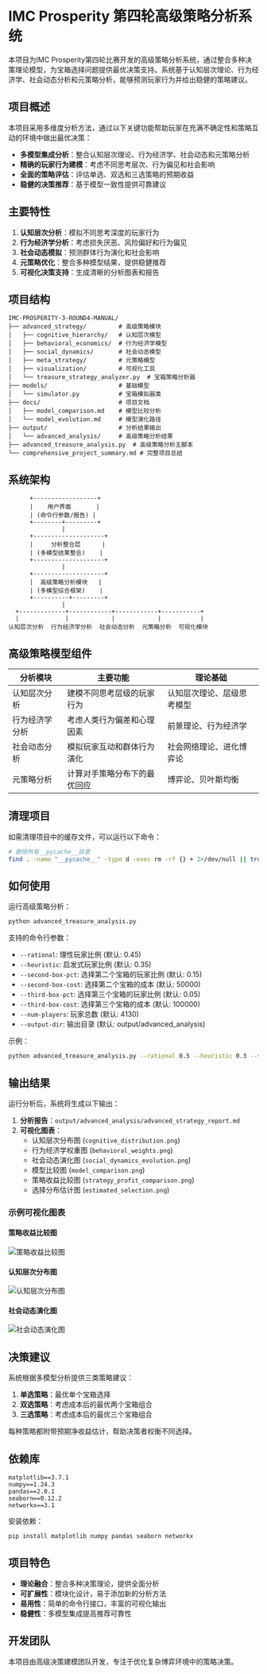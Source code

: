 # IMC Prosperity 第四轮高级策略分析系统

本项目为IMC Prosperity第四轮比赛开发的高级策略分析系统，通过整合多种决策理论模型，为宝箱选择问题提供最优决策支持。系统基于认知层次理论、行为经济学、社会动态分析和元策略分析，能够预测玩家行为并给出稳健的策略建议。

## 项目概述

本项目采用多维度分析方法，通过以下关键功能帮助玩家在充满不确定性和策略互动的环境中做出最优决策：

- **多模型集成分析**：整合认知层次理论、行为经济学、社会动态和元策略分析
- **精确的玩家行为建模**：考虑不同思考层次、行为偏见和社会影响
- **全面的策略评估**：评估单选、双选和三选策略的预期收益
- **稳健的决策推荐**：基于模型一致性提供可靠建议

## 主要特性

1. **认知层次分析**：模拟不同思考深度的玩家行为
2. **行为经济学分析**：考虑损失厌恶、风险偏好和行为偏见
3. **社会动态模拟**：预测群体行为演化和社会影响
4. **元策略优化**：整合多种模型结果，提供稳健推荐
5. **可视化决策支持**：生成清晰的分析图表和报告

## 项目结构

```
IMC-PROSPERITY-3-ROUND4-MANUAL/
├── advanced_strategy/         # 高级策略模块
│   ├── cognitive_hierarchy/   # 认知层次模型
│   ├── behavioral_economics/  # 行为经济学模型
│   ├── social_dynamics/       # 社会动态模型
│   ├── meta_strategy/         # 元策略模型
│   ├── visualization/         # 可视化工具
│   └── treasure_strategy_analyzer.py  # 宝箱策略分析器
├── models/                    # 基础模型
│   └── simulator.py           # 宝箱模拟器类
├── docs/                      # 项目文档
│   ├── model_comparison.md    # 模型比较分析
│   └── model_evolution.md     # 模型演化路径
├── output/                    # 分析结果输出
│   └── advanced_analysis/     # 高级策略分析结果
├── advanced_treasure_analysis.py  # 高级策略分析主脚本
└── comprehensive_project_summary.md # 完整项目总结
```

## 系统架构

```
      +------------------+
      |    用户界面       |
      | (命令行参数/报告) |
      +--------+---------+
               |
      +--------------------+
      |     分析整合层      |
      | (多模型结果整合)    |
      +--------------------+
               |
      +--------------------+
      |  高级策略分析模块   |
      | (多模型综合框架)    |
      +----------+---------+
               |
  +-------------+------------+------------+-----------+
  |             |            |            |           |
认知层次分析  行为经济学分析  社会动态分析  元策略分析  可视化模块
```

## 高级策略模型组件

| 分析模块 | 主要功能 | 理论基础 |
|---------|---------|---------|
| 认知层次分析 | 建模不同思考层级的玩家行为 | 认知层次理论、层级思考模型 |
| 行为经济学分析 | 考虑人类行为偏差和心理因素 | 前景理论、行为经济学 |
| 社会动态分析 | 模拟玩家互动和群体行为演化 | 社会网络理论、进化博弈论 |
| 元策略分析 | 计算对手策略分布下的最优回应 | 博弈论、贝叶斯均衡 |

## 清理项目

如需清理项目中的缓存文件，可以运行以下命令：

```bash
# 删除所有__pycache__目录
find . -name "__pycache__" -type d -exec rm -rf {} + 2>/dev/null || true
```

## 如何使用

运行高级策略分析：

```bash
python advanced_treasure_analysis.py
```

支持的命令行参数：
- `--rational`: 理性玩家比例 (默认: 0.45)
- `--heuristic`: 启发式玩家比例 (默认: 0.35)
- `--second-box-pct`: 选择第二个宝箱的玩家比例 (默认: 0.15)
- `--second-box-cost`: 选择第二个宝箱的成本 (默认: 50000)
- `--third-box-pct`: 选择第三个宝箱的玩家比例 (默认: 0.05)
- `--third-box-cost`: 选择第三个宝箱的成本 (默认: 100000)
- `--num-players`: 玩家总数 (默认: 4130)
- `--output-dir`: 输出目录 (默认: output/advanced_analysis)

示例：

```bash
python advanced_treasure_analysis.py --rational 0.5 --heuristic 0.3 --second-box-pct 0.1
```

## 输出结果

运行分析后，系统将生成以下输出：

1. **分析报告**：`output/advanced_analysis/advanced_strategy_report.md`
2. **可视化图表**：
   - 认知层次分布图 (`cognitive_distribution.png`)
   - 行为经济学权重图 (`behavioral_weights.png`)
   - 社会动态演化图 (`social_dynamics_evolution.png`)
   - 模型比较图 (`model_comparison.png`)
   - 策略收益比较图 (`strategy_profit_comparison.png`)
   - 选择分布估计图 (`estimated_selection.png`)

### 示例可视化图表

#### 策略收益比较图
![策略收益比较图](https://raw.githubusercontent.com/JuggerC/IMC-PROSPERITY-3-ROUND4-MANUAL/main/output/advanced_analysis/strategy_profit_comparison.png)

#### 认知层次分布图
![认知层次分布图](https://raw.githubusercontent.com/JuggerC/IMC-PROSPERITY-3-ROUND4-MANUAL/main/output/advanced_analysis/cognitive_distribution.png)

#### 社会动态演化图
![社会动态演化图](https://raw.githubusercontent.com/JuggerC/IMC-PROSPERITY-3-ROUND4-MANUAL/main/output/advanced_analysis/social_dynamics_evolution.png)

## 决策建议

系统根据多模型分析提供三类策略建议：
1. **单选策略**：最优单个宝箱选择
2. **双选策略**：考虑成本后的最优两个宝箱组合
3. **三选策略**：考虑成本后的最优三个宝箱组合

每种策略都附带预期净收益估计，帮助决策者权衡不同选择。

## 依赖库

```
matplotlib==3.7.1
numpy==1.24.3
pandas==2.0.1
seaborn==0.12.2
networkx==3.1
```

安装依赖：

```bash
pip install matplotlib numpy pandas seaborn networkx
```

## 项目特色

- **理论融合**：整合多种决策理论，提供全面分析
- **可扩展性**：模块化设计，易于添加新的分析方法
- **易用性**：简单的命令行接口，丰富的可视化输出
- **稳健性**：多模型集成提高推荐可靠性

## 开发团队

本项目由高级决策建模团队开发，专注于优化复杂博弈环境中的策略决策。 
